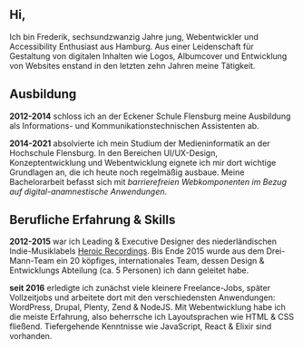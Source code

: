 <h2>Hi,</h2>

Ich bin Frederik, sechsundzwanzig Jahre jung, Webentwickler und Accessibility Enthusiast aus Hamburg. Aus einer Leidenschaft für Gestaltung von digitalen Inhalten wie Logos, Albumcover und Entwicklung von Websites enstand in den letzten zehn Jahren meine Tätigkeit.

## Ausbildung

**2012-2014** schloss ich an der Eckener Schule Flensburg meine Ausbildung als Informations- und Kommunikationstechnischen Assistenten ab.

**2014-2021** absolvierte ich mein Studium der Medieninformatik an der Hochschule Flensburg. In den Bereichen UI/UX-Design, Konzeptentwicklung und Webentwicklung eignete ich mir dort wichtige Grundlagen an, die ich heute noch regelmäßig ausbaue. Meine Bachelorarbeit befasst sich mit _barrierefreien Webkomponenten im Bezug auf digital-anamnestische Anwendungen_.

## Berufliche Erfahrung & Skills

**2012-2015** war ich Leading & Executive Designer des niederländischen Indie-Musiklabels [Heroic Recordings](https://heroic.family). Bis Ende 2015 wurde aus dem Drei-Mann-Team ein 20 köpfiges, internationales Team, dessen Design & Entwicklungs Abteilung (ca. 5 Personen) ich dann geleitet habe.

**seit 2016** erledigte ich zunächst viele kleinere Freelance-Jobs, später Vollzeitjobs und arbeitete dort mit den verschiedensten Anwendungen: WordPress, Drupal, Plenty, Zend & NodeJS. Mit Webentwicklung habe ich die meiste Erfahrung, also beherrsche ich Layoutsprachen wie HTML & CSS fließend. Tiefergehende Kenntnisse wie JavaScript, React & Elixir sind vorhanden.
